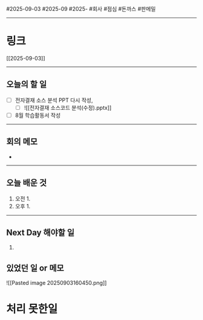 #2025-09-03 #2025-09 #2025- 
#회사 #점심 #돈까스 #판메밀

------
# 링크 
[[2025-09-03]]

---
## 오늘의 할 일
- [ ] 전자결재 소스 분석 PPT 다시 작성,
    - [ ] ![[전자결재 소스코드 분석(수정).pptx]]
- [ ] 8월 학습활동서 작성
---
## 회의 메모
- 
---
## 오늘 배운 것
1. 오전
    1. 
2. 오후
    1. 
---
## Next Day 해야할 일
1. 


## 있었던 일 or 메모

![[Pasted image 20250903160450.png]]

# 처리 못한일